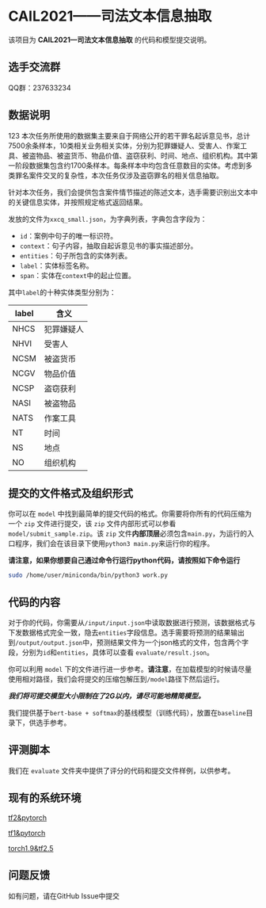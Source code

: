 # CAIL2021——司法文本信息抽取

该项目为 **CAIL2021—司法文本信息抽取** 的代码和模型提交说明。

## 选手交流群

QQ群：237633234

## 数据说明
123
本次任务所使用的数据集主要来自于网络公开的若干罪名起诉意见书，总计7500余条样本，10类相关业务相关实体，分别为犯罪嫌疑人、受害人、作案工具、被盗物品、被盗货币、物品价值、盗窃获利、时间、地点、组织机构。其中第一阶段数据集包含约1700条样本。每条样本中均包含任意数目的实体。考虑到多类罪名案件交叉的复杂性，本次任务仅涉及盗窃罪名的相关信息抽取。

针对本次任务，我们会提供包含案件情节描述的陈述文本，选手需要识别出文本中的关键信息实体，并按照规定格式返回结果。

发放的文件为``xxcq_small.json``，为字典列表，字典包含字段为：

- ``id``：案例中句子的唯一标识符。
- ``context``：句子内容，抽取自起诉意见书的事实描述部分。
- ``entities``：句子所包含的实体列表。
- ``label``：实体标签名称。
- ``span``：实体在``context``中的起止位置。

其中``label``的十种实体类型分别为：

|label|含义|
|---|---|
|NHCS|犯罪嫌疑人|
|NHVI|受害人|
|NCSM|被盗货币|
|NCGV|物品价值|
|NCSP|盗窃获利|
|NASI|被盗物品|
|NATS|作案工具|
|NT|时间|
|NS|地点|
|NO|组织机构|


## 提交的文件格式及组织形式

你可以在 ``model`` 中找到最简单的提交代码的格式。你需要将你所有的代码压缩为一个 ``zip`` 文件进行提交，该 ``zip`` 文件内部形式可以参看 ``model/submit_sample.zip``。该 ``zip`` 文件**内部顶层**必须包含``main.py``，为运行的入口程序，我们会在该目录下使用``python3 main.py``来运行你的程序。

**请注意，如果你想要自己通过命令行运行python代码，请按照如下命令运行**

```bash
sudo /home/user/miniconda/bin/python3 work.py
```

## 代码的内容

对于你的代码，你需要从``/input/input.json``中读取数据进行预测，该数据格式与下发数据格式完全一致，隐去``entities``字段信息。选手需要将预测的结果输出到``/output/output.json``中，预测结果文件为一个json格式的文件，包含两个字段，分别为``id``和``entities``，具体可以查看 ``evaluate/result.json``。

你可以利用 ``model`` 下的文件进行进一步参考。**请注意**，在加载模型的时候请尽量使用相对路径，我们会将提交的压缩包解压到``/model``路径下然后运行。

***我们将可提交模型大小限制在了2G以内，请尽可能地精简模型。***

我们提供基于``bert-base + softmax``的基线模型（训练代码），放置在``baseline``目录下，供选手参考。

## 评测脚本

我们在 ``evaluate`` 文件夹中提供了评分的代码和提交文件样例，以供参考。

## 现有的系统环境

[tf2&pytorch](./envs/tf2.md)

[tf1&pytorch](./envs/tf1.md)

[torch1.9&tf2.5](./envs/torch1.9.md)

## 问题反馈
如有问题，请在GitHub Issue中提交
